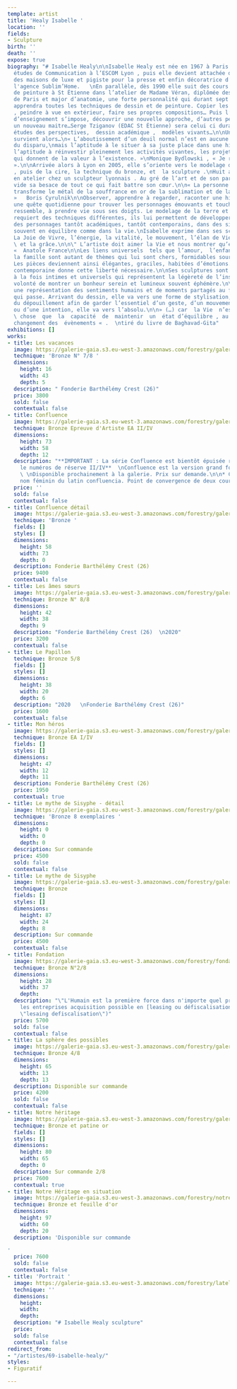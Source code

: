 ```yaml
---
template: artist
title: 'Healy Isabelle '
location: ''
fields:
- Sculpture
birth: ''
death: ''
expose: true
biography: "# Isabelle Healy\n\nIsabelle Healy est née en 1967 à Paris. Après des
  études de Communication à l’ESCOM Lyon , puis elle devient attachée de presse dans
  des maisons de luxe et pigiste pour la presse et enfin décoratrice d’intérieur pour
  l'agence Sublim’Home.   \nEn parallèle, dès 1990 elle suit des cours de dessin et
  de peinture à St Étienne dans l’atelier de Madame Véran, diplômée des Beaux-arts
  de Paris et major d’anatomie, une forte personnalité qui durant sept années lui
  apprendra toutes les techniques de dessin et de peinture. Copier les maîtres classiques
  , peindre à vue en extérieur, faire ses propres compositions… Puis l’envie de changer
  d’enseignement s’impose, découvrir une nouvelle approche, d’autres perceptions ,
  un nouveau maitre…Serge Tziganov (EDAC St Étienne) sera celui ci durant 7 années,
  études des perspectives,  dessin académique ,  modèles vivants…\n\nUn drame personnel
  survient alors…\n« L’aboutissement d’un deuil normal n’est en aucune façon l’oubli
  du disparu,\nmais l’aptitude à le situer à sa juste place dans une histoire achevée,
  l’aptitude à réinvestir pleinement les activités vivantes, les projets et les désirs
  qui donnent de la valeur à l’existence. »\nMonique Bydlowski , « Je rêve un enfant
  ».\n\nArrivée alors à Lyon en 2005, elle s’oriente vers le modelage de la terre
  , puis de la cire, la technique du bronze, et  la sculpture .\nHuit années de cours
  en atelier chez un sculpteur lyonnais . Au gré de l’art et de son parcours, Isabelle
  vide sa besace de tout ce qui fait battre son cœur.\n\n« La personne résiliente
  transforme le métal de la souffrance en or de la sublimation et de la réflexion
  »   Boris Cyrulnik\n\nObserver, apprendre à regarder, raconter une histoire est
  une quête quotidienne pour trouver les personnages émouvants et touchants qui nous
  ressemble, à prendre vie sous ses doigts. Le modelage de la terre et de la cire
  requiert des techniques différentes, ils lui permettent de développer la palette
  des personnages tantôt académiques, tantôt contemporains, dans des situations poétiques,
  souvent en équilibre comme dans la vie.\nIsabelle exprime dans ses sculptures ,
  La Joie de Vivre, l’énergie, la vitalité, le mouvement, l’élan de Vie, la fraternité
  \ et la grâce.\n\n\" L’artiste doit aimer la Vie et nous montrer qu’elle est belle
  «  Anatole France\n\nLes liens universels  tels que l’amour,  l’enfance, l’amitié,
  la famille sont autant de thèmes qui lui sont chers, formidables sources d’inspiration.
  Les pièces deviennent ainsi élégantes, graciles, habitées d’émotions.\nLa facture
  contemporaine donne cette liberté nécessaire.\n\nSes sculptures sont des poèmes
  à la fois intimes et universels qui représentent la légèreté de l’instant avec la
  volonté de montrer un bonheur serein et lumineux souvent éphémère.\n\nElle pratique
  une représentation des sentiments humains et de moments partagés au fil du temps
  qui passe. Arrivant du dessin, elle va vers une forme de stylisation, vers les vertus
  du dépouillement afin de garder l’essentiel d’un geste, d’un mouvement, d’une attitude
  ou d’une intention, elle va vers l’absolu.\n\n» (…) car  la Vie  n’est  pas  autre
  \ chose  que  la  capacité  de  maintenir  un  état d’équilibre , au  milieu du
  changement des  évènements « .  \ntiré du livre de Baghavad-Gita"
exhibitions: []
works:
- title: Les vacances
  image: https://galerie-gaia.s3.eu-west-3.amazonaws.com/forestry/galerie-gaia-isabelle-healy-les-vacances.jpg
  technique: 'Bronze N° 7/8 '
  dimensions:
    height: 16
    width: 43
    depth: 5
  description: " Fonderie Barthélémy Crest (26)"
  price: 3800
  sold: false
  contextual: false
- title: Confluence
  image: https://galerie-gaia.s3.eu-west-3.amazonaws.com/forestry/galeriegaia_healy_confluence_73x58.jpg
  technique: Bronze Epreuve d'Artiste EA II/IV
  dimensions:
    height: 73
    width: 58
    depth: 12
  description: "**IMPORTANT : La série Confluence est bientôt épuisée reste disponible
    le numéros de réserve II/IV**  \nConfluence est la version grand format de L'envolée.
    \ \nDisponible prochainement à la galerie. Prix sur demande.\n\n* Confluence :
    nom féminin du latin confluencia. Point de convergence de deux cours d'eau."
  price: ''
  sold: false
  contextual: false
- title: Confluence détail
  image: https://galerie-gaia.s3.eu-west-3.amazonaws.com/forestry/galerie-gaia-isabelle-healy-confluence.png
  technique: 'Bronze '
  fields: []
  styles: []
  dimensions:
    height: 58
    width: 73
    depth: 0
  description: Fonderie Barthélémy Crest (26)
  price: 9400
  contextual: false
- title: Les âmes sœurs
  image: https://galerie-gaia.s3.eu-west-3.amazonaws.com/forestry/galerie-gaia-isabelle-healy-les-ames-soeurs-laterales-h.jpg
  technique: Bronze N° 8/8
  dimensions:
    height: 42
    width: 38
    depth: 9
  description: "Fonderie Barthélémy Crest (26)  \n2020"
  price: 3200
  contextual: false
- title: Le Papillon
  technique: Bronze 5/8
  fields: []
  styles: []
  dimensions:
    height: 38
    width: 20
    depth: 6
  description: "2020   \nFonderie Barthélémy Crest (26)"
  price: 1600
  contextual: false
- title: Mon héros
  image: https://galerie-gaia.s3.eu-west-3.amazonaws.com/forestry/galerie-gaia-isabelle-healy-mon-heros.png
  technique: Bronze EA I/IV
  fields: []
  styles: []
  dimensions:
    height: 47
    width: 12
    depth: 11
  description: Fonderie Barthélémy Crest (26)
  price: 1950
  contextual: true
- title: Le mythe de Sisyphe - détail
  image: https://galerie-gaia.s3.eu-west-3.amazonaws.com/forestry/galerie-gaia-isabelle-healy-mythe-sisyphe-detail.png
  technique: 'Bronze 8 exemplaires '
  dimensions:
    height: 0
    width: 0
    depth: 0
  description: Sur commande
  price: 4500
  sold: false
  contextual: false
- title: Le mythe de Sisyphe
  image: https://galerie-gaia.s3.eu-west-3.amazonaws.com/forestry/galerie-gaia-isabelle-healy-myhte-sisyphe.png
  technique: Bronze
  fields: []
  styles: []
  dimensions:
    height: 87
    width: 24
    depth: 8
  description: Sur commande
  price: 4500
  contextual: false
- title: Fondation
  image: https://galerie-gaia.s3.eu-west-3.amazonaws.com/forestry/fondation.jpg
  technique: Bronze N°2/8
  dimensions:
    height: 28
    width: 37
    depth: 
  description: "\"L'Humain est la première force dans n'importe quel projet\"  \nPour
    les entreprises acquisition possible en [leasing ou défiscalisation](https://galeriegaia.fr/about/art-et-fiscalite/
    \"lesaing defiscalisation\")"
  price: 5700
  sold: false
  contextual: false
- title: La sphère des possibles
  image: https://galerie-gaia.s3.eu-west-3.amazonaws.com/forestry/galerie-gaia-isabelle-healy-sphere-des-possibles.jpg
  technique: Bronze 4/8
  dimensions:
    height: 65
    width: 13
    depth: 13
  description: Disponible sur commande
  price: 4200
  sold: false
  contextual: false
- title: Notre héritage
  image: https://galerie-gaia.s3.eu-west-3.amazonaws.com/forestry/galerie-gaia-isabelle-healy-notre-heritage-seul.png
  technique: Bronze et patine or
  fields: []
  styles: []
  dimensions:
    height: 80
    width: 65
    depth: 0
  description: Sur commande 2/8
  price: 7600
  contextual: true
- title: Notre Héritage en situation
  image: https://galerie-gaia.s3.eu-west-3.amazonaws.com/forestry/notre-heritage.jpg
  technique: Bronze et feuille d'or
  dimensions:
    height: 97
    width: 60
    depth: 20
  description: 'Disponible sur commande

'
  price: 7600
  sold: false
  contextual: false
- title: 'Portrait '
  image: https://galerie-gaia.s3.eu-west-3.amazonaws.com/forestry/latelier-a-la-croix-rousse-a-lyon.jpg
  technique: ''
  dimensions:
    height: 
    width: 
    depth: 
  description: "# Isabelle Healy sculpture"
  price: 
  sold: false
  contextual: false
redirect_from:
- "/artistes/69-isabelle-healy/"
styles:
- Figuratif

---
```

